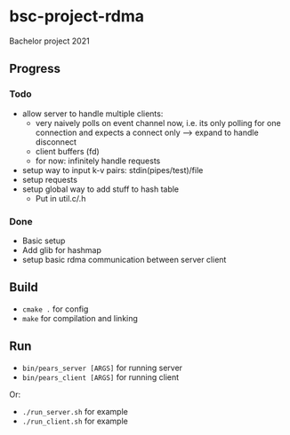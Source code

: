 # bsc-project-rdma
Bachelor project 2021


## Progress
### Todo
- allow server to handle multiple clients:
	- very naively polls on event channel now, i.e. its only polling for one connection and expects a connect only --> expand to handle disconnect
	- client buffers (fd)
	- for now: infinitely handle requests
- setup way to input k-v pairs: stdin(pipes/test)/file
- setup requests
- setup global way to add stuff to hash table
	- Put in util.c/.h

### Done
- Basic setup
- Add glib for hashmap
- setup basic rdma communication between server client

## Build
- `cmake .` for config
- `make` for compilation and linking

## Run
- `bin/pears_server [ARGS]` for running server
- `bin/pears_client [ARGS]` for running client

Or:
- `./run_server.sh` for example
- `./run_client.sh` for example
